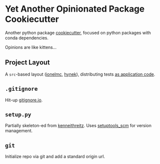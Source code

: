 # Yet Another Opinionated Package Cookiecutter

Another python package [cookiecutter][cookiecutter], focused on python packages with conda dependencies.

Opinions are like kittens...

[cookiecutter]: https://github.com/audreyr/cookiecutter

## Project Layout

A `src`-based layout ([ionelmc][ionelmc-layout], [hynek][hynek-layout]), distributing tests [as application code][pytest-layout].

[ionelmc-layout]: https://blog.ionelmc.ro/2014/05/25/python-packaging/
[hynek-layout]: https://hynek.me/articles/testing-packaging/
[pytest-layout]: https://docs.pytest.org/en/latest/goodpractices.html#choosing-a-test-layout-import-rules

## `.gitignore`

Hit-up [gitignore.io](https://www.gitignore.io/api/python).

## `setup.py`

Partially skeleton-ed from [kenneithreitz][kenneithreitz-setup].
Uses [setuptools_scm][setuptools_scm] for version management.

[kenneithreitz-setup]: https://github.com/kennethreitz/setup.py
[setuptools_scm]: https://github.com/pypa/setuptools_scm

## `git`

Initialize repo via git and add a standard origin url.
